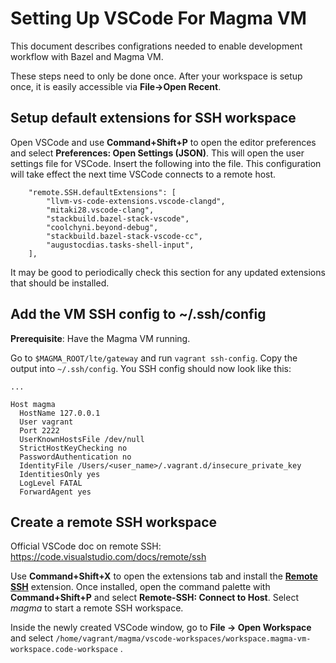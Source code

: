 # Setting Up VSCode For Magma VM

This document describes configrations needed to enable development workflow with Bazel and Magma VM.

These steps need to only be done once. After your workspace is setup once, it is easily accessible via **File->Open Recent**.

## Setup default extensions for SSH workspace

Open VSCode and use **Command+Shift+P** to open the editor preferences and select **Preferences: Open Settings (JSON)**. This will open the user settings file for VSCode. Insert the following into the file. This configuration will take effect the next time VSCode connects to a remote host.

```
    "remote.SSH.defaultExtensions": [
        "llvm-vs-code-extensions.vscode-clangd",
        "mitaki28.vscode-clang",
        "stackbuild.bazel-stack-vscode",
        "coolchyni.beyond-debug",
        "stackbuild.bazel-stack-vscode-cc",
        "augustocdias.tasks-shell-input",
    ],
```

It may be good to periodically check this section for any updated extensions that should be installed.

## Add the VM SSH config to ~/.ssh/config

**Prerequisite**: Have the Magma VM running.

Go to `$MAGMA_ROOT/lte/gateway` and run `vagrant ssh-config`. Copy the output into `~/.ssh/config`.
You SSH config should now look like this:

```
...

Host magma
  HostName 127.0.0.1
  User vagrant
  Port 2222
  UserKnownHostsFile /dev/null
  StrictHostKeyChecking no
  PasswordAuthentication no
  IdentityFile /Users/<user_name>/.vagrant.d/insecure_private_key
  IdentitiesOnly yes
  LogLevel FATAL
  ForwardAgent yes
```

## Create a remote SSH workspace

Official VSCode doc on remote SSH: https://code.visualstudio.com/docs/remote/ssh

Use **Command+Shift+X** to open the extensions tab and install the **[Remote SSH](https://marketplace.visualstudio.com/items?itemName=ms-vscode-remote.remote-ssh)** extension. Once installed, open the command palette with **Command+Shift+P** and select **Remote-SSH: Connect to Host**. Select *magma* to start a remote SSH workspace. 

Inside the newly created VSCode window, go to **File → Open Workspace** and select  `/home/vagrant/magma/vscode-workspaces/workspace.magma-vm-workspace.code-workspace` .
